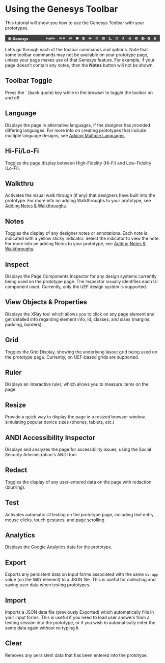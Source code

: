 Using the Genesys Toolbar
=========================

This tutorial will show you how to use the Genesys Toolbar with your prototypes.

![Genesys Toolbar](screenshots/genesys-toolbar.png "Genesys Toolbar")

Let's go through each of the toolbar commands and options. Note that some toolbar commands may not be available on your prototype page, unless your page makes use of that Genesys feature. For example, if your page doesn't contain any notes, then the **Notes** button will not be shown.

Toolbar Toggle
-----------------------------

Press the \` (back quote) key while in the browser to toggle the toolbar on and off.

Language
--------

Displays the page in alternative languages, if the designer has provided differing languages. For more info on creating prototypes that include multiple language designs, see [Adding Multiple Languages](../05-Multi-Lingual-Prototyping/01-Adding-Multiple-Languages.md).

Hi-Fi/Lo-Fi
------------------

Toggles the page display between High-Fidelity (Hi-Fi) and Low-Fidelity (Lo-Fi).

Walkthru
--------

Activates the visual walk through (if any) that designers have built into the prototype. For more info on adding Walkthroughs to your prototype, see [Adding Notes & Walkthroughs](../08-Advanced-Topics/Creating-Prototype-Walkthroughs.md).

Notes
-----

Toggles the display of any designer notes or annotations. Each note is indicated with a yellow sticky indicator. Select the indicator to view the note. For more info on adding Notes to your prototype, see [Adding Notes & Walkthroughs](04-Adding-Notes-and-Walkthroughs.md).

Inspect
-------

Displays the Page Components Inspector for any design systems currently being used on the prototype page. The Inspector visually identifies each UI component used. Currently, only the UEF design system is supported.

View Objects & Properties
-------------------------

Displays the XRay tool which allows you to click on any page element and get detailed info regarding element info, id, classes, and sizes (margins, padding, borders).

Grid
----
Toggles the Grid Display, showing the underlying layout grid being used on the prototype page. Currently, on UEF-based grids are supported.

Ruler
-----

Displays an interactive ruler, which allows you to measure items on the page.

Resize
-------

Provide a quick way to display the page in a resized browser window, simulating popular device sizes (phones, tablets, etc.)

ANDI Accessibility Inspector
-----------------------------

Displays and analyzes the page for accessibility issues, using the Social Security Administration's ANDI tool.

Redact
------
Toggles the display of any user-entered data on the page with redaction (blurring).

Test
----
Activates automatic UI testing on the prototype page, including text entry, mouse clicks, touch gestures, and page scrolling.

Analytics
---------
Displays the Google Analytics data for the prototype.

Export
------
Exports any persistent data on input forms associated with the same `mv-app` value (on the `BODY` element) to a JSON file. This is useful for collecting and saving user data when testing prototypes.

Import
------
Imports a JSON data file (previously Exported) which automatically fills in your input forms. This is useful if you need to load user answers from a testing session into the prototype, or if you wish to automatically enter the same data again without re-typing it.

Clear
-----
Removes any persistent data that has been entered into the prototype.
